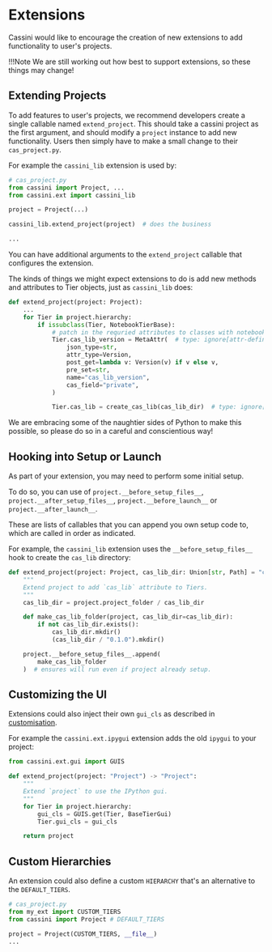 # Extensions

Cassini would like to encourage the creation of new extensions to add functionality to user's projects.

!!!Note
    We are still working out how best to support extensions, so these things may change!

## Extending Projects

To add features to user's projects, we recommend developers create a single callable named `extend_project`. This should take a cassini project as the first argument, and should modify a `project` instance to add new functionality. Users then simply have to make a small change to their `cas_project.py`. 

For example the `cassini_lib` extension is used by:

```python
# cas_project.py
from cassini import Project, ...
from cassini.ext import cassini_lib

project = Project(...)

cassini_lib.extend_project(project)  # does the business

...
```

You can have additional arguments to the `extend_project` callable that configures the extension.

The kinds of things we might expect extensions to do is add new methods and attributes to Tier objects, just as `cassini_lib` does:

```python
def extend_project(project: Project):
    ...
    for Tier in project.hierarchy:
        if issubclass(Tier, NotebookTierBase):
            # patch in the requried attributes to classes with notebooks!
            Tier.cas_lib_version = MetaAttr(  # type: ignore[attr-defined]
                json_type=str,
                attr_type=Version,
                post_get=lambda v: Version(v) if v else v,
                pre_set=str,
                name="cas_lib_version",
                cas_field="private",
            )

            Tier.cas_lib = create_cas_lib(cas_lib_dir)  # type: ignore[attr-defined]
```

We are embracing some of the naughtier sides of Python to make this possible, so please do so in a careful and conscientious way!

## Hooking into Setup or Launch

As part of your extension, you may need to perform some initial setup.

To do so, you can use of `project.__before_setup_files__`, `project.__after_setup_files__`, `project.__before_launch__` or `project.__after_launch__`.

These are lists of callables that you can append you own setup code to, which are called in order as indicated. 

For example, the `cassini_lib` extension uses the `__before_setup_files__` hook to create the `cas_lib` directory:

```python
def extend_project(project: Project, cas_lib_dir: Union[str, Path] = "cas_lib"):
    """
    Extend project to add `cas_lib` attribute to Tiers.
    """
    cas_lib_dir = project.project_folder / cas_lib_dir

    def make_cas_lib_folder(project, cas_lib_dir=cas_lib_dir):
        if not cas_lib_dir.exists():
            cas_lib_dir.mkdir()
            (cas_lib_dir / "0.1.0").mkdir()

    project.__before_setup_files__.append(
        make_cas_lib_folder
    )  # ensures will run even if project already setup.
```

## Customizing the UI

Extensions could also inject their own `gui_cls` as described in [customisation](../customization.md).

For example the `cassini.ext.ipygui` extension adds the old `ipygui` to your project:

```python
from cassini.ext.gui import GUIS

def extend_project(project: "Project") -> "Project":
    """
    Extend `project` to use the IPython gui.
    """
    for Tier in project.hierarchy:
        gui_cls = GUIS.get(Tier, BaseTierGui)
        Tier.gui_cls = gui_cls

    return project
```

## Custom Hierarchies

An extension could also define a custom `HIERARCHY` that's an alternative to the `DEFAULT_TIERS`.

```python
# cas_project.py
from my_ext import CUSTOM_TIERS
from cassini import Project # DEFAULT_TIERS

project = Project(CUSTOM_TIERS, __file__)
...
```

